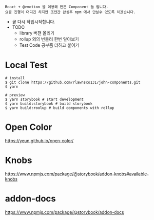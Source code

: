 ```
React + @emotion 을 이용해 만든 Component 들 입니다.
요즘 진행이 더디긴 하지만 조만간 완성후 npm 에서 만날수 있도록 하겠습니다.
```

- 곧 다시 작업시작합니다.
- TODO
    - library 버전 올리기
    - rollup 외의 번들러 한번 알아보기
    - Test Code 공부좀 더하고 붙이기

# Local Test
```shell
# install
$ git clone https://github.com/rlawnsxo131/john-components.git
$ yarn

# preview
$ yarn storybook # start development
$ yarn build:storybook # build storybook
$ yarn build:roolup # build components with rollup
```

# Open Color
<https://yeun.github.io/open-color/>

# Knobs
<https://www.npmjs.com/package/@storybook/addon-knobs#available-knobs>

# addon-docs
<https://www.npmjs.com/package/@storybook/addon-docs>